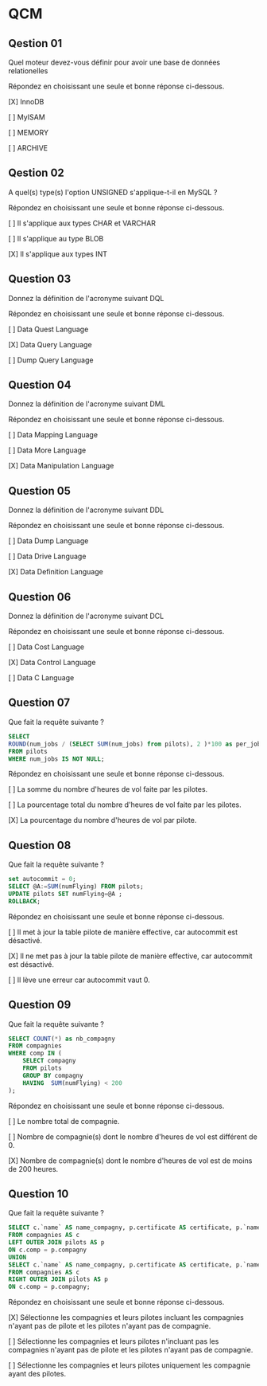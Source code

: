 # QCM

## Qestion 01

Quel moteur devez-vous définir pour avoir une base de données relationelles

Répondez en choisissant une seule et bonne réponse ci-dessous.

[X] InnoDB

[ ] MyISAM

[ ] MEMORY

[ ] ARCHIVE

## Qestion 02

A quel(s) type(s) l'option UNSIGNED s'applique-t-il en MySQL ?

Répondez en choisissant une seule et bonne réponse ci-dessous.

[ ] Il s'applique aux types CHAR et VARCHAR

[ ] Il s'applique au type BLOB

[X] Il s'applique aux types INT

## Question 03

Donnez la définition de l'acronyme suivant DQL

Répondez en choisissant une seule et bonne réponse ci-dessous.

[ ] Data Quest Language

[X] Data Query Language

[ ] Dump Query Language

## Question 04

Donnez la définition de l'acronyme suivant DML

Répondez en choisissant une seule et bonne réponse ci-dessous.

[ ] Data Mapping Language

[ ] Data More Language

[X] Data Manipulation Language

## Question 05

Donnez la définition de l'acronyme suivant DDL

Répondez en choisissant une seule et bonne réponse ci-dessous.

[ ] Data Dump Language

[ ] Data Drive Language

[X] Data Definition Language

## Question 06

Donnez la définition de l'acronyme suivant DCL

Répondez en choisissant une seule et bonne réponse ci-dessous.

[ ] Data Cost Language

[X] Data Control Language

[ ] Data C Language

## Question 07

Que fait la requête suivante ?

```sql
SELECT
ROUND(num_jobs / (SELECT SUM(num_jobs) from pilots), 2 )*100 as per_job
FROM pilots
WHERE num_jobs IS NOT NULL;
```

Répondez en choisissant une seule et bonne réponse ci-dessous.

[ ] La somme du nombre d'heures de vol faite par les pilotes.

[ ] La pourcentage total du nombre d'heures de vol faite par les pilotes.

[X] La pourcentage du nombre d'heures de vol par pilote.

## Question 08

Que fait la requête suivante ?

```sql
set autocommit = 0;
SELECT @A:=SUM(numFlying) FROM pilots;
UPDATE pilots SET numFlying=@A ;
ROLLBACK;
```

Répondez en choisissant une seule et bonne réponse ci-dessous.

[ ] Il met à jour la table pilote de manière effective, car autocommit est désactivé.

[X] Il ne met pas à jour la table pilote de manière effective, car autocommit est désactivé.

[ ] Il lève une erreur car autocommit vaut 0.

## Question 09

Que fait la requête suivante ?

```sql
SELECT COUNT(*) as nb_compagny
FROM compagnies
WHERE comp IN (
    SELECT compagny
    FROM pilots
    GROUP BY compagny
    HAVING  SUM(numFlying) < 200
);
```

Répondez en choisissant une seule et bonne réponse ci-dessous.

[ ] Le nombre total de compagnie.

[ ] Nombre de compagnie(s) dont le nombre d'heures de vol est différent de 0.

[X] Nombre de compagnie(s) dont le nombre d'heures de vol est de moins de 200 heures.

## Question 10

Que fait la requête suivante ?

```sql
SELECT c.`name` AS name_compagny, p.certificate AS certificate, p.`name` AS pilot_name
FROM compagnies AS c
LEFT OUTER JOIN pilots AS p
ON c.comp = p.compagny
UNION
SELECT c.`name` AS name_compagny, p.certificate AS certificate, p.`name` AS pilot_name
FROM compagnies AS c
RIGHT OUTER JOIN pilots AS p
ON c.comp = p.compagny;
```

Répondez en choisissant une seule et bonne réponse ci-dessous.

[X] Sélectionne les compagnies et leurs pilotes incluant les compagnies n'ayant pas de pilote et les pilotes n'ayant pas de compagnie.

[ ] Sélectionne les compagnies et leurs pilotes n'incluant pas les compagnies n'ayant pas de pilote et les pilotes n'ayant pas de compagnie.

[ ] Sélectionne les compagnies et leurs pilotes uniquement les compagnie ayant des pilotes.
